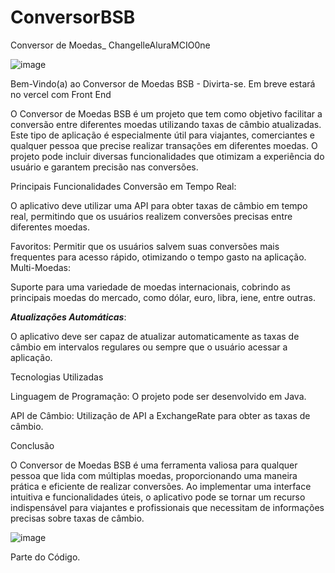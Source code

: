 # ConversorBSB #

Conversor de Moedas_ ChangelleAluraMCIO0ne

![image](https://github.com/user-attachments/assets/64021392-9f00-4307-9a99-edc859d4aed5)

Bem-Vindo(a) ao Conversor de Moedas BSB - Divirta-se. Em breve estará no vercel com Front End

O Conversor de Moedas BSB é um projeto que tem como objetivo facilitar a conversão entre diferentes moedas utilizando taxas de câmbio atualizadas. Este tipo de aplicação é especialmente útil para viajantes, comerciantes e qualquer pessoa que precise realizar transações em diferentes moedas. O projeto pode incluir diversas funcionalidades que otimizam a experiência do usuário e garantem precisão nas conversões.

Principais Funcionalidades
Conversão em Tempo Real:

O aplicativo deve utilizar uma API para obter taxas de câmbio em tempo real, permitindo que os usuários realizem conversões precisas entre diferentes moedas.

Favoritos: Permitir que os usuários salvem suas conversões mais frequentes para acesso rápido, otimizando o tempo gasto na aplicação.
Multi-Moedas:

Suporte para uma variedade de moedas internacionais, cobrindo as principais moedas do mercado, como dólar, euro, libra, iene, entre outras.

***Atualizações Automáticas***:

O aplicativo deve ser capaz de atualizar automaticamente as taxas de câmbio em intervalos regulares ou sempre que o usuário acessar a aplicação.

Tecnologias Utilizadas

Linguagem de Programação: O projeto pode ser desenvolvido em  Java.

API de Câmbio: Utilização de API a ExchangeRate para obter as taxas de câmbio.

Conclusão

O Conversor de Moedas BSB é uma ferramenta valiosa para qualquer pessoa que lida com múltiplas moedas, proporcionando uma maneira prática e eficiente de realizar conversões. Ao implementar uma interface intuitiva e funcionalidades úteis, o aplicativo pode se tornar um recurso indispensável para viajantes e profissionais que necessitam de informações precisas sobre taxas de câmbio.


![image](https://github.com/user-attachments/assets/64669262-a4f9-4439-8937-cafc2825e182)

Parte do Código.




